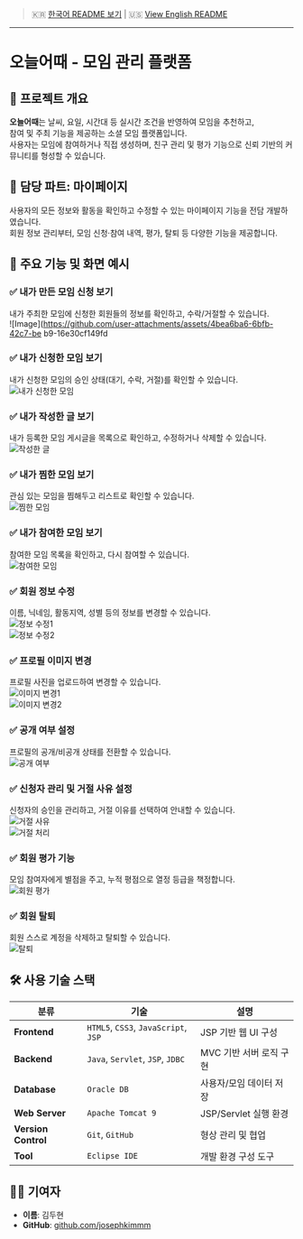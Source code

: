 > 🇰🇷 [한국어 README 보기](#오늘어때---모임-관리-플랫폼) | 🇺🇸 [View English README](#how-about-today---social-gathering-management-platform)

---

# 오늘어때 - 모임 관리 플랫폼

## 📌 프로젝트 개요

**오늘어때**는 날씨, 요일, 시간대 등 실시간 조건을 반영하여 모임을 추천하고,  
참여 및 주최 기능을 제공하는 소셜 모임 플랫폼입니다.  
사용자는 모임에 참여하거나 직접 생성하며, 친구 관리 및 평가 기능으로 신뢰 기반의 커뮤니티를 형성할 수 있습니다.

## 💼 담당 파트: 마이페이지

사용자의 모든 정보와 활동을 확인하고 수정할 수 있는 마이페이지 기능을 전담 개발하였습니다.  
회원 정보 관리부터, 모임 신청·참여 내역, 평가, 탈퇴 등 다양한 기능을 제공합니다.

## 🧩 주요 기능 및 화면 예시

### ✅ 내가 만든 모임 신청 보기  
내가 주최한 모임에 신청한 회원들의 정보를 확인하고, 수락/거절할 수 있습니다.  
![Image](https://github.com/user-attachments/assets/4bea6ba6-6bfb-42c7-be b9-16e30cf149fd

### ✅ 내가 신청한 모임 보기  
내가 신청한 모임의 승인 상태(대기, 수락, 거절)를 확인할 수 있습니다.  
![내가 신청한 모임](8.%20%ED%99%94%EB%A9%B4%20%EC%BA%A1%EC%B3%90/%EC%BA%A1%EC%B3%90%EC%9D%B4%EB%AF%B8%EC%A7%80/%EB%A7%88%EC%9D%B4%ED%8E%98%EC%9D%B4%EC%A7%80_%EB%82%B4%EA%B0%80-%EC%8B%A0%EC%B2%AD%ED%95%9C-%EB%AA%A8%EC%9E%84-%ED%98%84%ED%99%A9.png)

### ✅ 내가 작성한 글 보기  
내가 등록한 모임 게시글을 목록으로 확인하고, 수정하거나 삭제할 수 있습니다.  
![작성한 글](8.%20%ED%99%94%EB%A9%B4%20%EC%BA%A1%EC%B3%90/%EC%BA%A1%EC%B3%90%EC%9D%B4%EB%AF%B8%EC%A7%80/%EB%A7%88%EC%9D%B4%ED%8E%98%EC%9D%B4%EC%A7%80_%EB%82%B4%EA%B0%80-%EC%9E%91%EC%84%B1%ED%95%9C-%EA%B7%B8-%EB%B3%B4%EA%B8%B0.png)

### ✅ 내가 찜한 모임 보기  
관심 있는 모임을 찜해두고 리스트로 확인할 수 있습니다.  
![찜한 모임](8.%20%ED%99%94%EB%A9%B4%20%EC%BA%A1%EC%B3%90/%EC%BA%A1%EC%B3%90%EC%9D%B4%EB%AF%B8%EC%A7%80/%EB%A7%88%EC%9D%B4%ED%8E%98%EC%9D%B4%EC%A7%80_%EB%82%B4%EA%B0%80%EC%B0%9C%ED%95%9C-%EB%AA%A8%EC%9E%84%EB%B3%B4%EA%B8%B0.png)

### ✅ 내가 참여한 모임 보기  
참여한 모임 목록을 확인하고, 다시 참여할 수 있습니다.  
![참여한 모임](8.%20%ED%99%94%EB%A9%B4%20%EC%BA%A1%EC%B3%90/%EC%BA%A1%EC%B3%90%EC%9D%B4%EB%AF%B8%EC%A7%80/%EB%A7%88%EC%9D%B4%ED%8E%98%EC%9D%B4%EC%A7%80_%EC%B0%B8%EC%97%AC%ED%95%9C%EB%AA%A8%EC%9E%84.png)

### ✅ 회원 정보 수정  
이름, 닉네임, 활동지역, 성별 등의 정보를 변경할 수 있습니다.  
![정보 수정1](8.%20%ED%99%94%EB%A9%B4%20%EC%BA%A1%EC%B3%90/%EC%BA%A1%EC%B3%90%EC%9D%B4%EB%AF%B8%EC%A7%80/%EB%A7%88%EC%9D%B4%ED%8E%98%EC%9D%B4%EC%A7%80_%ED%9A%8C%EC%9B%90%EC%A0%95%EB%B3%B4%EC%88%98%EC%A0%95.png)  
![정보 수정2](8.%20%ED%99%94%EB%A9%B4%20%EC%BA%A1%EC%B3%90/%EC%BA%A1%EC%B3%90%EC%9D%B4%EB%AF%B8%EC%A7%80/%EB%A7%88%EC%9D%B4%ED%8E%98%EC%9D%B4%EC%A7%80_%ED%9A%8C%EC%9B%90%EC%A0%95%EB%B3%B4%EC%88%98%EC%A0%952.png)

### ✅ 프로필 이미지 변경  
프로필 사진을 업로드하여 변경할 수 있습니다.  
![이미지 변경1](8.%20%ED%99%94%EB%A9%B4%20%EC%BA%A1%EC%B3%90/%EC%BA%A1%EC%B3%90%EC%9D%B4%EB%AF%B8%EC%A7%80/%ED%94%84%EB%A1%9C%ED%95%84%20%EC%9D%B4%EB%AF%B8%EC%A7%80%20%EB%B3%80%EA%B2%BD.png)  
![이미지 변경2](8.%20%ED%99%94%EB%A9%B4%20%EC%BA%A1%EC%B3%90/%EC%BA%A1%EC%B3%90%EC%9D%B4%EB%AF%B8%EC%A7%80/%ED%94%84%EB%A1%9C%ED%95%84-%EC%9D%B4%EB%AF%B8%EC%A7%80-%EC%88%98%EC%A0%95.png)

### ✅ 공개 여부 설정  
프로필의 공개/비공개 상태를 전환할 수 있습니다.  
![공개 여부](8.%20%ED%99%94%EB%A9%B4%20%EC%BA%A1%EC%B3%90/%EC%BA%A1%EC%B3%90%EC%9D%B4%EB%AF%B8%EC%A7%80/%EA%B3%B5%EA%B0%9C%EC%97%AC%EB%B6%80-%EC%84%A4%EC%A0%95.png)

### ✅ 신청자 관리 및 거절 사유 설정  
신청자의 승인을 관리하고, 거절 이유를 선택하여 안내할 수 있습니다.  
![거절 사유](8.%20%ED%99%94%EB%A9%B4%20%EC%BA%A1%EC%B3%90/%EC%BA%A1%EC%B3%90%EC%9D%B4%EB%AF%B8%EC%A7%80/%EA%B1%B0%EB%B6%80-%EC%82%AC%EC%9C%A0.png)  
![거절 처리](8.%20%ED%99%94%EB%A9%B4%20%EC%BA%A1%EC%B3%90/%EC%BA%A1%EC%B3%90%EC%9D%B4%EB%AF%B8%EC%A7%80/%EA%B1%B0%EB%B6%80.png)

### ✅ 회원 평가 기능  
모임 참여자에게 별점을 주고, 누적 평점으로 열정 등급을 책정합니다.  
![회원 평가](8.%20%ED%99%94%EB%A9%B4%20%EC%BA%A1%EC%B3%90/%EC%BA%A1%EC%B3%90%EC%9D%B4%EB%AF%B8%EC%A7%80/%ED%9A%8C%EC%9B%90-%ED%8F%89%EA%B0%80.jpg)

### ✅ 회원 탈퇴  
회원 스스로 계정을 삭제하고 탈퇴할 수 있습니다.  
![탈퇴](8.%20%ED%99%94%EB%A9%B4%20%EC%BA%A1%EC%B3%90/%EC%BA%A1%EC%B3%90%EC%9D%B4%EB%AF%B8%EC%A7%80/%ED%9A%8C%EC%9B%90-%ED%83%88%ED%87%B4.png)

## 🛠️ 사용 기술 스택

| 분류        | 기술                                   | 설명                                  |
|-------------|----------------------------------------|---------------------------------------|
| **Frontend** | `HTML5`, `CSS3`, `JavaScript`, `JSP`   | JSP 기반 웹 UI 구성 |
| **Backend**  | `Java`, `Servlet`, `JSP`, `JDBC`        | MVC 기반 서버 로직 구현 |
| **Database** | `Oracle DB`                             | 사용자/모임 데이터 저장 |
| **Web Server** | `Apache Tomcat 9`                    | JSP/Servlet 실행 환경 |
| **Version Control** | `Git`, `GitHub`                  | 형상 관리 및 협업 |
| **Tool**      | `Eclipse IDE`                         | 개발 환경 구성 도구 |

## 🙋‍♂️ 기여자

- **이름**: 김두현  
- **GitHub**: [github.com/josephkimmm](https://github.com/josephkimmm)
